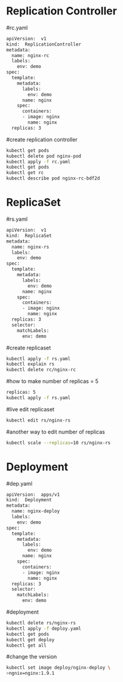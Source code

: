 # Replication Controller
#rc.yaml
```sh
apiVersion:  v1
kind:  ReplicationController
metadata:
  name: nginx-rc
  labels:
    env: demo
spec:
  template:
    metadata:
      labels:
        env: demo
      name: nginx
    spec:
      containers: 
      - image: nginx
        name: nginx
  replicas: 3
```
#create replication controller
```sh
kubectl get pods
kubectl delete pod nginx-pod
kubectl apply -f rc.yaml
kubectl get pods
kubectl get rc
kubectl describe pod nginx-rc-bdf2d
```

# ReplicaSet
#rs.yaml
```sh
apiVersion:  v1
kind:  ReplicaSet
metadata:
  name: nginx-rs
  labels:
    env: demo
spec:
  template:
    metadata:
      labels:
        env: demo
      name: nginx
    spec:
      containers: 
      - image: nginx
        name: nginx
  replicas: 3
  selector:
    matchLabels:
      env: demo
```
#create replicaset
```sh
kubectl apply -f rs.yaml
kubectl explain rs
kubectl delete rc/nginx-rc
```

#how to make number of replicas = 5
```sh
replicas: 5
kubectl apply -f rs.yaml
```

#live edit replicaset
```sh
kubectl edit rs/nginx-rs
```

#another way to edit number of replicas
```sh
kubectl scale --replicas=10 rs/nginx-rs
```

# Deployment

#dep.yaml
```sh
apiVersion:  apps/v1
kind:  Deployment
metadata:
  name: nginx-deploy
  labels:
    env: demo
spec:
  template:
    metadata:
      labels:
        env: demo
      name: nginx
    spec:
      containers: 
      - image: nginx
        name: nginx
  replicas: 3
  selector:
    matchLabels:
      env: demo
```

#deployment
```sh
kubectl delete rs/nginx-rs
kubectl apply -f deploy.yaml
kubectl get pods
kubectl get deploy
kubectl get all
```

#change the version
```sh
kubectl set image deploy/nginx-deploy \
>ngnix=nginx:1.9.1
```
